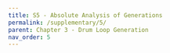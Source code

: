 ```yaml
---
title: S5 - Absolute Analysis of Generations
permalink: /supplementary/5/
parent: Chapter 3 - Drum Loop Generation
nav_order: 5
---
```


